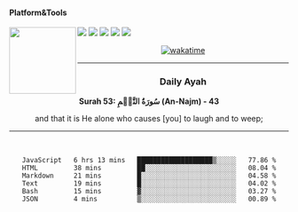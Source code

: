#### Platform&Tools

[![](https://img.shields.io/badge/-NPM-cb3837?style=flat-square&logo=npm&logoColor=white)](https://npmjs.com/)
[![](https://img.shields.io/badge/PHP-777BB4?style=flat-square&logo=php&logoColor=white)](https://nodejs.org/)
[![](https://img.shields.io/badge/Julia-9558B2?style=flat-square&logo=julia&logoColor=white)](https://nodejs.org/)
<img src="https://avatars.githubusercontent.com/u/31664438?v=4" width="120" align="left">
[![](https://img.shields.io/badge/-Node.js-43853d?style=flat-square&logo=node.js&logoColor=ffffff)](https://nodejs.org/)
[![](https://img.shields.io/badge/Visual_Studio_Code-0078D4?style=flat-square&logo=visual%20studio%20code&logoColor=white)](https://nodejs.org/)

<center>

[![wakatime](https://wakatime.com/badge/user/87646243-158a-4241-a3cb-668e1fa2dbb8.svg)](https://wakatime.com/@87646243-158a-4241-a3cb-668e1fa2dbb8)
               

_______ 
### Daily Ayah

<!--START_SECTION:quran-->

**Surah 53: سُورَةُ النَّجۡمِ (An-Najm) - 43**

and that it is He alone who causes [you] to laugh and to weep;
 <!--END_SECTION:quran-->

  
                       
                                             
_______

&nbsp;&nbsp;     &nbsp;&nbsp;    &nbsp;&nbsp;   &nbsp;&nbsp;
 
<!--START_SECTION:waka-->

```text
JavaScript   6 hrs 13 mins   ███████████████████▒░░░░░   77.86 %
HTML         38 mins         ██░░░░░░░░░░░░░░░░░░░░░░░   08.04 %
Markdown     21 mins         █░░░░░░░░░░░░░░░░░░░░░░░░   04.58 %
Text         19 mins         █░░░░░░░░░░░░░░░░░░░░░░░░   04.02 %
Bash         15 mins         ▓░░░░░░░░░░░░░░░░░░░░░░░░   03.27 %
JSON         4 mins          ▒░░░░░░░░░░░░░░░░░░░░░░░░   00.89 %
```

<!--END_SECTION:waka-->
